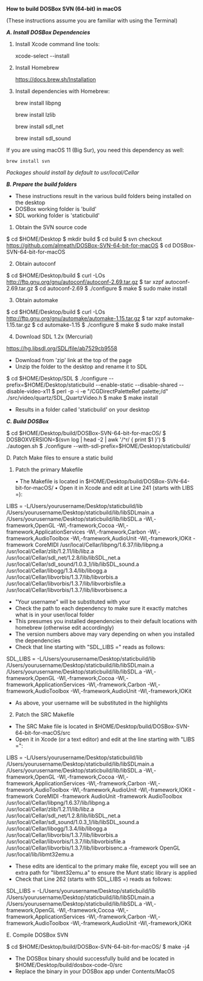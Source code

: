 **How to build DOSBox SVN (64-bit) in macOS**

(These instructions assume you are familiar with using the Terminal)

_**A. Install DOSBox Dependencies**_

1. Install Xcode command line tools:

	xcode-select --install

2. Install Homebrew

	https://docs.brew.sh/Installation

3. Install dependencies with Homebrew:

	brew install libpng

	brew install lzlib

	brew install sdl_net

	brew install sdl_sound
	
If you are using macOS 11 (Big Sur), you need this dependency as well:	

	brew install svn

_Packages should install by default to usr/local/Cellar_

_**B. Prepare the build folders**_

- These instructions result in the various build folders being installed on the desktop
- DOSBox working folder is 'build'
- SDL working folder is 'staticbuild'

1. Obtain the SVN source code

$ cd $HOME/Desktop
$ mkdir build
$ cd build
$ svn checkout https://github.com/almeath/DOSBox-SVN-64-bit-for-macOS
$ cd DOSBox-SVN-64-bit-for-macOS

2. Obtain autoconf

$ cd $HOME/Desktop/build
$ curl -LOs http://ftp.gnu.org/gnu/autoconf/autoconf-2.69.tar.gz
$ tar xzpf autoconf-2.69.tar.gz
$ cd autoconf-2.69
$ ./configure
$ make
$ sudo make install

3. Obtain automake

$ cd $HOME/Desktop/build
$ curl -LOs http://ftp.gnu.org/gnu/automake/automake-1.15.tar.gz
$ tar xzpf automake-1.15.tar.gz
$ cd automake-1.15
$ ./configure
$ make
$ sudo make install

4. Download SDL 1.2x (Mercurial)

https://hg.libsdl.org/SDL/file/ab7529cb9558

- Download from 'zip' link at the top of the page
- Unzip the folder to the desktop and rename it to SDL

$ cd $HOME/Desktop/SDL
$ ./configure --prefix=$HOME/Desktop/staticbuild --enable-static --disable-shared --disable-video-x11
$ perl -p -i -e "/CGDirectPaletteRef palette;/d" ./src/video/quartz/SDL_QuartzVideo.h
$ make
$ make install

- Results in a folder called 'staticbuild' on your desktop

_**C. Build DOSBox**_

$ cd $HOME/Desktop/build/DOSBox-SVN-64-bit-for-macOS/
$ DOSBOXVERSION=$(svn log | head -2 | awk '/^r/ { print $1 }')
$ ./autogen.sh
$ ./configure --with-sdl-prefix=$HOME/Desktop/staticbuild/

D. Patch Make files to ensure a static build

1. Patch the primary Makefile

	•	The Makefile is located in $HOME/Desktop/build/DOSBox-SVN-64-bit-for-macOS/
	•	Open it in Xcode and edit at Line 241 (starts with LIBS =):

LIBS =  -L/Users/yourusername/Desktop/staticbuild/lib /Users/yourusername/Desktop/staticbuild/lib/libSDLmain.a /Users/yourusername/Desktop/staticbuild/lib/libSDL.a -Wl,-framework,OpenGL -Wl,-framework,Cocoa -Wl,-framework,ApplicationServices -Wl,-framework,Carbon -Wl,-framework,AudioToolbox -Wl,-framework,AudioUnit -Wl,-framework,IOKit -framework CoreMIDI /usr/local/Cellar/libpng/1.6.37/lib/libpng.a /usr/local/Cellar/zlib/1.2.11/lib/libz.a /usr/local/Cellar/sdl_net/1.2.8/lib/libSDL_net.a /usr/local/Cellar/sdl_sound/1.0.3_1/lib/libSDL_sound.a /usr/local/Cellar/libogg/1.3.4/lib/libogg.a /usr/local/Cellar/libvorbis/1.3.7/lib/libvorbis.a /usr/local/Cellar/libvorbis/1.3.7/lib/libvorbisfile.a /usr/local/Cellar/libvorbis/1.3.7/lib/libvorbisenc.a

- "Your username" will be substituted with your 
- Check the path to each dependency to make sure it exactly matches what is in your user/local folder
- This presumes you installed dependencies to their default locations with homebrew (otherwise edit accordingly)
- The version numbers above may vary depending on when you installed the dependencies
- Check that line starting with "SDL_LIBS =" reads as follows:

SDL_LIBS = -L/Users/yourusername/Desktop/staticbuild/lib /Users/yourusername/Desktop/staticbuild/lib/libSDLmain.a /Users/yourusername/Desktop/staticbuild/lib/libSDL.a -Wl,-framework,OpenGL -Wl,-framework,Cocoa -Wl,-framework,ApplicationServices -Wl,-framework,Carbon -Wl,-framework,AudioToolbox -Wl,-framework,AudioUnit -Wl,-framework,IOKit

- As above, your username will be substituted in the highlights

2. Patch the SRC Makefile

- The SRC Make file is located in $HOME/Desktop/build/DOSBox-SVN-64-bit-for-macOS/src
- Open it in Xcode (or a text editor) and edit at the line starting with "LIBS =":

LIBS =  -L/Users/yourusername/Desktop/staticbuild/lib /Users/yourusername/Desktop/staticbuild/lib/libSDLmain.a /Users/yourusername/Desktop/staticbuild/lib/libSDL.a -Wl,-framework,OpenGL -Wl,-framework,Cocoa -Wl,-framework,ApplicationServices -Wl,-framework,Carbon -Wl,-framework,AudioToolbox -Wl,-framework,AudioUnit -Wl,-framework,IOKit -framework CoreMIDI -framework AudioUnit -framework AudioToolbox /usr/local/Cellar/libpng/1.6.37/lib/libpng.a /usr/local/Cellar/zlib/1.2.11/lib/libz.a /usr/local/Cellar/sdl_net/1.2.8/lib/libSDL_net.a /usr/local/Cellar/sdl_sound/1.0.3_1/lib/libSDL_sound.a /usr/local/Cellar/libogg/1.3.4/lib/libogg.a /usr/local/Cellar/libvorbis/1.3.7/lib/libvorbis.a /usr/local/Cellar/libvorbis/1.3.7/lib/libvorbisfile.a /usr/local/Cellar/libvorbis/1.3.7/lib/libvorbisenc.a -framework OpenGL /usr/local/lib/libmt32emu.a

- These edits are identical to the primary make file, except you will see an extra path for "libmt32emu.a" to ensure the Munt static library is applied
- Check that Line 262 (starts with SDL_LIBS =) reads as follows:

SDL_LIBS = -L/Users/yourusername/Desktop/staticbuild/lib /Users/yourusername/Desktop/staticbuild/lib/libSDLmain.a /Users/yourusername/Desktop/staticbuild/lib/libSDL.a -Wl,-framework,OpenGL -Wl,-framework,Cocoa -Wl,-framework,ApplicationServices -Wl,-framework,Carbon -Wl,-framework,AudioToolbox -Wl,-framework,AudioUnit -Wl,-framework,IOKit

E. Compile DOSBox SVN

$ cd $HOME/Desktop/build/DOSBox-SVN-64-bit-for-macOS/
$ make -j4

- The DOSBox binary should successfully build and be located in $HOME/Desktop/build/dosbox-code-0/src
- Replace the binary in your DOSBox app under Contents/MacOS
